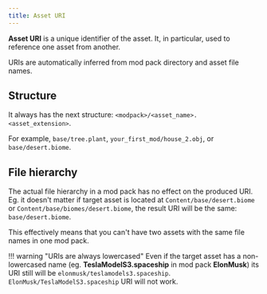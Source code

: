 ```yaml
---
title: Asset URI
---
```


**Asset URI** is a unique identifier of the asset. It, in particular, used to reference one asset from another.

URIs are automatically inferred from mod pack directory and asset file names.

## Structure

It always has the next structure: `<modpack>/<asset_name>.<asset_extension>`.

For example, `base/tree.plant`, `your_first_mod/house_2.obj`, or `base/desert.biome`.

## File hierarchy

The actual file hierarchy in a mod pack has no effect on the produced URI. Eg. it doesn't matter if target asset is located at `Content/base/desert.biome` or `Content/base/biomes/desert.biome`, the result URI will be the same: `base/desert.biome`.

This effectively means that you can't have two assets with the same file names in one mod pack.

!!! warning "URIs are always lowercased"
    Even if the target asset has a non-lowercased name (eg. **TeslaModelS3.spaceship** in mod pack **ElonMusk**) its URI still will be `elonmusk/teslamodels3.spaceship`. `ElonMusk/TeslaModelS3.spaceship` URI will not work.